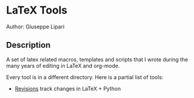 LaTeX Tools
===========

Author: Giuseppe Lipari

## Description ##

A set of latex related macros, templates and scripts that I wrote
during the many years of editing in LaTeX and org-mode.

Every tool is in a different directory. Here is a partial list of
tools:

- [Revisions](/file/revisions/README.md) track changes in LaTeX + Python

